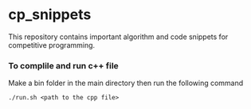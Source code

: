 # cp_snippets
This repository contains important algorithm and code snippets for competitive programming.
### To complile and run c++ file
Make a bin folder in the main directory then run the following command
```
./run.sh <path to the cpp file>
```